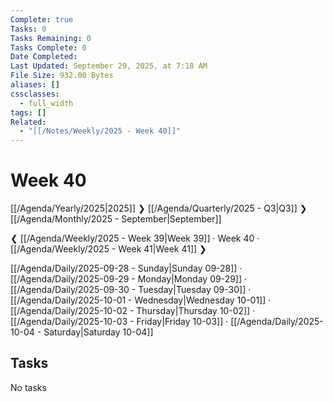 ```yaml
---
Complete: true
Tasks: 0
Tasks Remaining: 0
Tasks Complete: 0
Date Completed:
Last Updated: September 29, 2025, at 7:18 AM
File Size: 932.00 Bytes
aliases: []
cssclasses:
  - full_width
tags: []
Related:
  - "[[/Notes/Weekly/2025 - Week 40]]"
---
```

# Week 40

[[/Agenda/Yearly/2025|2025]] ❯ [[/Agenda/Quarterly/2025 - Q3|Q3]] ❯ [[/Agenda/Monthly/2025 - September|September]]

❮ [[/Agenda/Weekly/2025 - Week 39|Week 39]] · Week 40 · [[/Agenda/Weekly/2025 - Week 41|Week 41]] ❯

[[/Agenda/Daily/2025-09-28 - Sunday|Sunday 09-28]] · [[/Agenda/Daily/2025-09-29 - Monday|Monday 09-29]] · [[/Agenda/Daily/2025-09-30 - Tuesday|Tuesday 09-30]] · [[/Agenda/Daily/2025-10-01 - Wednesday|Wednesday 10-01]] · [[/Agenda/Daily/2025-10-02 - Thursday|Thursday 10-02]] · [[/Agenda/Daily/2025-10-03 - Friday|Friday 10-03]] · [[/Agenda/Daily/2025-10-04 - Saturday|Saturday 10-04]]

## Tasks

<span class="placeholder">No tasks</span>
